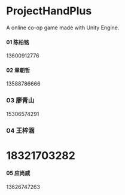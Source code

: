﻿# ProjectHandPlus
A online co-op game made with Unity Engine.



#### 01 陈柏铭

13600912776


#### 02 章朝哲

13588786666


### 03 廖青山

15306574291

### 04 王梓涵

18321703282
=======
#### 05 应尚威

13626747263